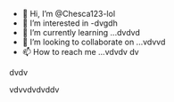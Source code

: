 - 👋 Hi, I’m @Chesca123-lol
- 👀 I’m interested in -dvgdh
- 🌱 I’m currently learning ...dvdvd
- 💞️ I’m looking to collaborate on ...vdvvd
- 📫 How to reach me ...vdvdv
dv
<!---vdvdv
Chesca123-lol/Chesca123-lol is a ✨ special ✨ repository because its `README.md` (this file) appears on your GitHub profile.ddv
You can click the Preview link to take a look at your changes.vdvvd
--->dvdv
vdvvdvdvddv
